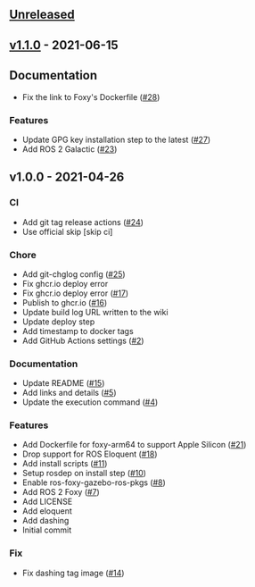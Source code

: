 <a name="unreleased"></a>
## [Unreleased]


<a name="v1.1.0"></a>
## [v1.1.0] - 2021-06-15
## Documentation
- Fix the link to Foxy's Dockerfile ([#28](https://github.com/Tiryoh/docker-ros2-desktop-vnc/issues/28))

### Features
- Update GPG key installation step to the latest ([#27](https://github.com/Tiryoh/docker-ros2-desktop-vnc/issues/27))
- Add ROS 2 Galactic ([#23](https://github.com/Tiryoh/docker-ros2-desktop-vnc/issues/23))


<a name="v1.0.0"></a>
## v1.0.0 - 2021-04-26
### CI
- Add git tag release actions ([#24](https://github.com/Tiryoh/docker-ros2-desktop-vnc/issues/24))
- Use official skip [skip ci]

### Chore
- Add git-chglog config ([#25](https://github.com/Tiryoh/docker-ros2-desktop-vnc/issues/25))
- Fix ghcr.io deploy error
- Fix ghcr.io deploy error ([#17](https://github.com/Tiryoh/docker-ros2-desktop-vnc/issues/17))
- Publish to ghcr.io ([#16](https://github.com/Tiryoh/docker-ros2-desktop-vnc/issues/16))
- Update build log URL written to the wiki
- Update deploy step
- Add timestamp to docker tags
- Add GitHub Actions settings ([#2](https://github.com/Tiryoh/docker-ros2-desktop-vnc/issues/2))

### Documentation
- Update README ([#15](https://github.com/Tiryoh/docker-ros2-desktop-vnc/issues/15))
- Add links and details ([#5](https://github.com/Tiryoh/docker-ros2-desktop-vnc/issues/5))
- Update the execution command ([#4](https://github.com/Tiryoh/docker-ros2-desktop-vnc/issues/4))

### Features
- Add Dockerfile for foxy-arm64 to support Apple Silicon ([#21](https://github.com/Tiryoh/docker-ros2-desktop-vnc/issues/21))
- Drop support for ROS Eloquent ([#18](https://github.com/Tiryoh/docker-ros2-desktop-vnc/issues/18))
- Add install scripts ([#11](https://github.com/Tiryoh/docker-ros2-desktop-vnc/issues/11))
- Setup rosdep on install step ([#10](https://github.com/Tiryoh/docker-ros2-desktop-vnc/issues/10))
- Enable ros-foxy-gazebo-ros-pkgs ([#8](https://github.com/Tiryoh/docker-ros2-desktop-vnc/issues/8))
- Add ROS 2 Foxy ([#7](https://github.com/Tiryoh/docker-ros2-desktop-vnc/issues/7))
- Add LICENSE
- Add eloquent
- Add dashing
- Initial commit

### Fix
- Fix dashing tag image ([#14](https://github.com/Tiryoh/docker-ros2-desktop-vnc/issues/14))


[Unreleased]: https://github.com/Tiryoh/docker-ros2-desktop-vnc/compare/v1.1.0...HEAD
[v1.1.0]: https://github.com/Tiryoh/docker-ros2-desktop-vnc/compare/v1.0.0...v1.1.0
